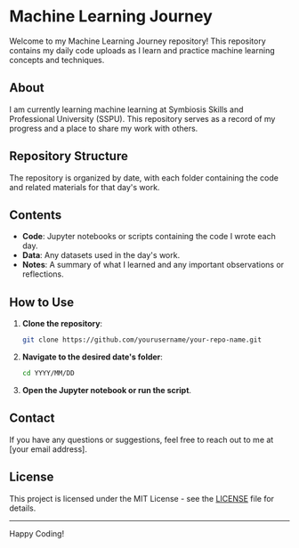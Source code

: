 # Machine Learning Journey

Welcome to my Machine Learning Journey repository! This repository contains my daily code uploads as I learn and practice machine learning concepts and techniques.

## About

I am currently learning machine learning at Symbiosis Skills and Professional University (SSPU). This repository serves as a record of my progress and a place to share my work with others.

## Repository Structure

The repository is organized by date, with each folder containing the code and related materials for that day's work. 


## Contents

- **Code**: Jupyter notebooks or scripts containing the code I wrote each day.
- **Data**: Any datasets used in the day's work.
- **Notes**: A summary of what I learned and any important observations or reflections.

## How to Use

1. **Clone the repository**:
    ```bash
    git clone https://github.com/yourusername/your-repo-name.git
    ```
2. **Navigate to the desired date's folder**:
    ```bash
    cd YYYY/MM/DD
    ```
3. **Open the Jupyter notebook or run the script**.

## Contact

If you have any questions or suggestions, feel free to reach out to me at [your email address].

## License

This project is licensed under the MIT License - see the [LICENSE](LICENSE) file for details.

---

Happy Coding!
